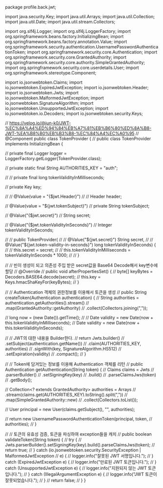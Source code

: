 package profile.back.jwt;

import java.security.Key;
import java.util.Arrays;
import java.util.Collection;
import java.util.Date;
import java.util.stream.Collectors;

import org.slf4j.Logger;
import org.slf4j.LoggerFactory;
import org.springframework.beans.factory.InitializingBean;
import org.springframework.beans.factory.annotation.Value;
import org.springframework.security.authentication.UsernamePasswordAuthenticationToken;
import org.springframework.security.core.Authentication;
import org.springframework.security.core.GrantedAuthority;
import org.springframework.security.core.authority.SimpleGrantedAuthority;
import org.springframework.security.core.userdetails.User;
import org.springframework.stereotype.Component;

import io.jsonwebtoken.Claims;
import io.jsonwebtoken.ExpiredJwtException;
import io.jsonwebtoken.Header;
import io.jsonwebtoken.Jwts;
import io.jsonwebtoken.MalformedJwtException;
import io.jsonwebtoken.SignatureAlgorithm;
import io.jsonwebtoken.UnsupportedJwtException;
import io.jsonwebtoken.io.Decoders;
import io.jsonwebtoken.security.Keys;

// https://velog.io/@jun-k0/JWT-%EC%8A%A4%ED%94%84%EB%A7%81%EB%B6%80%ED%8A%B8-JWT-%EA%B8%B0%EB%B3%B8-%EC%84%A4%EC%A0%95
// @Component
public class TokenProvider {
  // public class TokenProvider implements InitializingBean {

  // private final Logger logger = LoggerFactory.getLogger(TokenProvider.class);

  // private static final String AUTHORITIES_KEY = "auth";

  // // private final long tokenValidityInMilliseconds;

  // private Key key;

  // // @Value(value = "{$jwt.Header}")
  // // Header header;

  // @Value(value = "${jwt.tokenSubject}")
  // private String tokenSubject;

  // @Value("{$jwt.secret}")
  // String secret;

  // @Value("{$jwt.tokenValidityInSeconds}")
  // Integer tokenValidityInSeconds;

  // // public TokenProvider(
  // // @Value("${jwt.secret}") String secret,
  // // @Value("${jwt.token-validity-in-seconds}") long tokenValidityInSeconds) {
  // // this.secret = secret;
  // // this.tokenValidityInMilliseconds = tokenValidityInSeconds * 1000;
  // // }

  // // 빈이 생성이 되고 의존성 주입 받은 secret값을 Base64 Decode해서 key변수에 할당
  // @Override
  // public void afterPropertiesSet() {
  // byte[] keyBytes = Decoders.BASE64.decode(secret);
  // this.key = Keys.hmacShaKeyFor(keyBytes);
  // }

  // // Authentication 객체의 권한정보를 이용해서 토큰을 생성
  // public String createToken(Authentication authentication) {
  // String authorities = authentication.getAuthorities().stream()
  // .map(GrantedAuthority::getAuthority)
  // .collect(Collectors.joining(","));

  // long now = (new Date()).getTime();
  // // Date validity = new Date(now + this.tokenValidityInMilliseconds);
  // Date validity = new Date(now + this.tokenValidityInSeconds);

  // // JWT의 대한 내용을 Builder한다.
  // return Jwts.builder()
  // .setSubject(authentication.getName())
  // .claim(AUTHORITIES_KEY, authorities)
  // .signWith(key, SignatureAlgorithm.HS512)
  // .setExpiration(validity)
  // .compact();
  // }

  // // Token에 담겨있는 정보를 이용해 Authentication 객체를 리턴
  // public Authentication getAuthentication(String token) {
  // Claims claims = Jwts
  // .parserBuilder()
  // .setSigningKey(key)
  // .build()
  // .parseClaimsJws(token)
  // .getBody();

  // Collection<? extends GrantedAuthority> authorities = Arrays
  // .stream(claims.get(AUTHORITIES_KEY).toString().split(","))
  // .map(SimpleGrantedAuthority::new)
  // .collect(Collectors.toList());

  // User principal = new User(claims.getSubject(), "", authorities);

  // return new UsernamePasswordAuthenticationToken(principal, token,
  // authorities);
  // }

  // // 토큰의 유효성 검증, 토큰을 파싱하여 exception들을 캐치
  // public boolean validateToken(String token) {
  // try {
  // Jwts.parserBuilder().setSigningKey(key).build().parseClaimsJws(token);
  // return true;
  // } catch (io.jsonwebtoken.security.SecurityException | MalformedJwtException
  // e) {
  // logger.info("잘못된 JWT 서명입니다.");
  // } catch (ExpiredJwtException e) {
  // logger.info("만료된 JWT 토큰입니다.");
  // } catch (UnsupportedJwtException e) {
  // logger.info("지원되지 않는 JWT 토큰입니다.");
  // } catch (IllegalArgumentException e) {
  // logger.info("JWT 토큰이 잘못되었습니다.");
  // }
  // return false;
  // }
}
